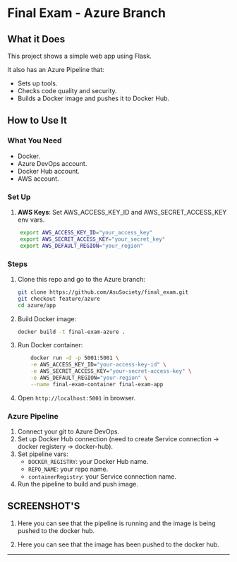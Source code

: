 # Final Exam - Azure Branch

## What it Does

This project shows a simple web app using Flask.

It also has an Azure Pipeline that:

- Sets up tools.
- Checks code quality and security.
- Builds a Docker image and pushes it to Docker Hub.

## How to Use It

### What You Need

- Docker.
- Azure DevOps account.
- Docker Hub account.
- AWS account.

### Set Up

1.  **AWS Keys**: Set AWS_ACCESS_KEY_ID and AWS_SECRET_ACCESS_KEY env vars.

```bash
    export AWS_ACCESS_KEY_ID="your_access_key"
    export AWS_SECRET_ACCESS_KEY="your_secret_key"
    export AWS_DEFAULT_REGION="your_region"
```

### Steps

1. Clone this repo and go to the Azure branch:
   ```bash
   git clone https://github.com/AsuSociety/final_exam.git
   git checkout feature/azure
   cd azure/app
   ```
2. Build Docker image:
   ```bash
   docker build -t final-exam-azure .
   ```
3. Run Docker container:

   ```bash
       docker run -d -p 5001:5001 \
       -e AWS_ACCESS_KEY_ID="your-access-key-id" \
       -e AWS_SECRET_ACCESS_KEY="your-secret-access-key" \
       -e AWS_DEFAULT_REGION="your-region" \
       --name final-exam-container final-exam-app

   ```

4. Open `http://localhost:5001` in browser.

### Azure Pipeline

1. Connect your git to Azure DevOps.
2. Set up Docker Hub connection (need to create Service connection -> docker registery -> docker-hub).
3. Set pipeline vars:
   - `DOCKER_REGISTRY`: your Docker Hub name.
   - `REPO_NAME`: your repo name.
   - `containerRegistry`: your Service connection name.
4. Run the pipeline to build and push image.

## SCREENSHOT'S

1. Here you can see that the pipeline is running and the image is being pushed to the docker hub.

2. Here you can see that the image has been pushed to the docker hub.

---

